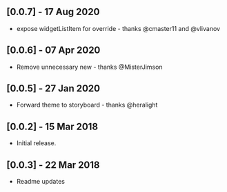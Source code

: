 ## [0.0.7] - 17 Aug 2020
* expose widgetListItem for override - thanks @cmaster11 and @vlivanov

## [0.0.6] - 07 Apr 2020
* Remove unnecessary new - thanks @MisterJimson

## [0.0.5] - 27 Jan 2020
* Forward theme to storyboard - thanks @heralight

## [0.0.2] - 15 Mar 2018
* Initial release.

## [0.0.3] - 22 Mar 2018
* Readme updates
